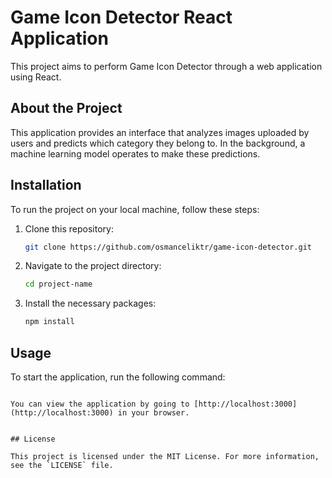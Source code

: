 # Game Icon Detector React Application

This project aims to perform Game Icon Detector through a web application using React.

## About the Project

This application provides an interface that analyzes images uploaded by users and predicts which category they belong to. In the background, a machine learning model operates to make these predictions.

## Installation

To run the project on your local machine, follow these steps:

1. Clone this repository:
   ```bash
   git clone https://github.com/osmanceliktr/game-icon-detector.git
   ```
2. Navigate to the project directory:
   ```bash
   cd project-name
   ```
3. Install the necessary packages:
   ```bash
   npm install
   ```

## Usage

To start the application, run the following command:

```

You can view the application by going to [http://localhost:3000](http://localhost:3000) in your browser.


## License

This project is licensed under the MIT License. For more information, see the `LICENSE` file.
